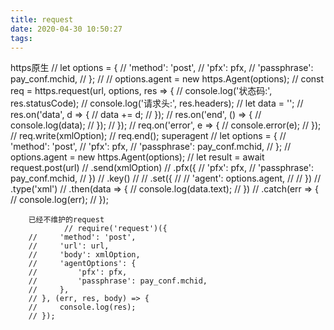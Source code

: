 ```yaml
---
title: request
date: 2020-04-30 10:50:27
tags:
---
```

https原生
        // let options = {
        //     'method': 'post',
        //     'pfx': pfx,
        //     'passphrase': pay_conf.mchid,
        // };
        // // options.agent = new https.Agent(options);
        // const req = https.request(url, options, res => {
        //     console.log('状态码:', res.statusCode);
        //     console.log('请求头:', res.headers);
        //     let data = '';
        //     res.on('data', d => {
        //         data += d;
        //     });
        //     res.on('end', () => {
        //         console.log(data);
        //     });
        // });
        // req.on('error', e => {
        //     console.error(e);
        // });
        // req.write(xmlOption);
        // req.end();
superagent
                // let options = {
        //     'method': 'post',
        //     'pfx': pfx,
        //     'passphrase': pay_conf.mchid,
        // };
        // options.agent = new https.Agent(options);
        // let result = await request.post(url)
        //     .send(xmlOption)
        //     .pfx({
        //         'pfx': pfx,
        //         'passphrase': pay_conf.mchid,
        //     })
        //     .key()
        //     // .set({
        //     //     'agent': options.agent,
        //     // })
        //     .type('xml')
        //     .then(data => {
        //         console.log(data.text);
        //     })
        //     .catch(err => {
        //         console.log(err);
        //     });

        已经不维护的request
                // require('request')({
        //     'method': 'post',
        //     'url': url,
        //     'body': xmlOption,
        //     'agentOptions': {
        //         'pfx': pfx,
        //         'passphrase': pay_conf.mchid,
        //     },
        // }, (err, res, body) => {
        //     console.log(res);
        // });